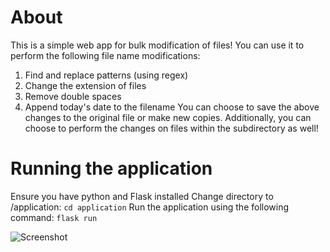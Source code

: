 # About
This is a simple web app for bulk modification of files!
You can use it to perform the following file name modifications:
1. Find and replace patterns (using regex)
2. Change the extension of files
3. Remove double spaces
4. Append today's date to the filename
You can choose to save the above changes to the original file or make new copies.
Additionally, you can choose to perform the changes on files within the subdirectory as well!

# Running the application
Ensure you have python and Flask installed
Change directory to /application:
```cd application```
Run the application using the following command:
```flask run```

![Screenshot](landing_page)
